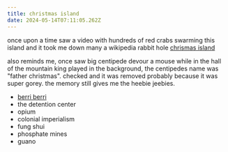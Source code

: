 ```yaml
---
title: christmas island
date: 2024-05-14T07:11:05.262Z
---
```

once upon a time saw a video with hundreds of red crabs swarming this island and it took me down many a wikipedia rabbit hole [chrismas island](https://www.abc.net.au/listen/programs/the-history-listen/the-history-listen-coolies-christmas-island/14088942?utm_campaign=abc_listen&utm_content=link&utm_medium=content_shared&utm_source=abc_listen)

also reminds me, once saw big centipede devour a mouse while in the hall of the mountain king played in the background, the centipedes name was "father christmas". checked and it was removed probably because it was super gorey. the memory still gives me the heebie jeebies.

* [berri berri](<https://en.m.wikipedia.org/wiki/Thiamine_deficiency#:~:text=Thiamine%20deficiency%20is%20a%20medical,cannot”)%20due%20to%20weakness.>)
* the detention center
* opium
* colonial imperialism
* fung shui 
* phosphate mines
* guano